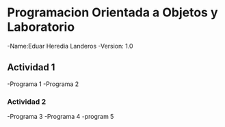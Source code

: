 # Programacion Orientada a Objetos y Laboratorio

-Name:Eduar Heredia Landeros
-Version: 1.0 

## Actividad 1
-Programa 1
-Programa 2

### Actividad 2
-Programa 3 
-Programa 4
-program 5